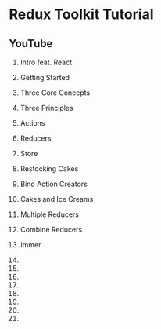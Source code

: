 # Redux Toolkit Tutorial


## YouTube

1. Intro feat. React
2. Getting Started
3. Three Core Concepts
4. Three Principles
5. Actions
6. Reducers
7. Store
8. Restocking Cakes
9. Bind Action Creators
10. Cakes and Ice Creams
11. Multiple Reducers
12. Combine Reducers
13. Immer
14.
15.
16.
17.
18.
19.
20.

31.